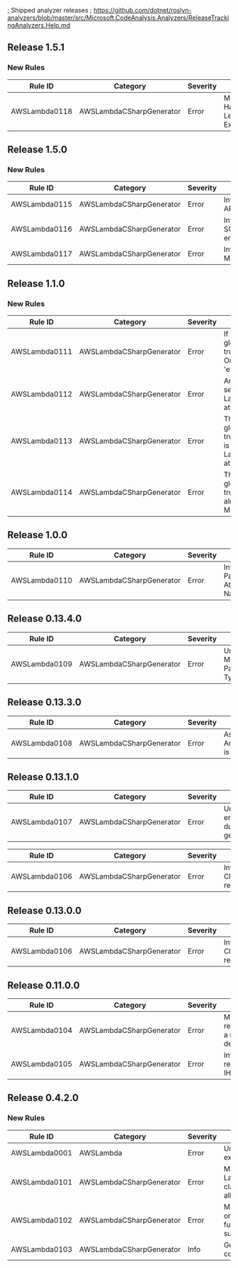 ; Shipped analyzer releases
; https://github.com/dotnet/roslyn-analyzers/blob/master/src/Microsoft.CodeAnalysis.Analyzers/ReleaseTrackingAnalyzers.Help.md

## Release 1.5.1
### New Rules

Rule ID | Category | Severity | Notes
--------|----------|----------|-------
AWSLambda0118 | AWSLambdaCSharpGenerator | Error | Maximum Handler Length Exceeded

## Release 1.5.0
### New Rules

Rule ID | Category | Severity | Notes
--------|----------|----------|-------
AWSLambda0115 | AWSLambdaCSharpGenerator | Error | Invalid Usage of API Parameters
AWSLambda0116 | AWSLambdaCSharpGenerator | Error | Invalid SQSEventAttribute encountered
AWSLambda0117 | AWSLambdaCSharpGenerator | Error | Invalid Lambda Method Signature

## Release 1.1.0
### New Rules

Rule ID | Category | Severity | Notes
--------|----------|----------|-------
AWSLambda0111 | AWSLambdaCSharpGenerator | Error | If the GenerateMain global property is set to true but the project OutputType is not set to 'exe'
AWSLambda0112 | AWSLambdaCSharpGenerator | Error | An invalid runtime is selected in the LambdaGlobalProperties attribute
AWSLambda0113 | AWSLambdaCSharpGenerator | Error | The GenerateMain global property is set to true and the OutputType is set to 'exe', but no Lambda Function attributes are used
AWSLambda0114 | AWSLambdaCSharpGenerator | Error | The GenerateMain global property is set to true, but the project already contains a static Main method

## Release 1.0.0
Rule ID | Category | Severity | Notes
--------|----------|----------|-------
AWSLambda0110 | AWSLambdaCSharpGenerator | Error | Invalid Parameter Attribute Name

## Release 0.13.4.0
Rule ID | Category | Severity | Notes
--------|----------|----------|-------
AWSLambda0109 | AWSLambdaCSharpGenerator | Error | Unsupported Method Paramater Type

## Release 0.13.3.0
Rule ID | Category | Severity | Notes
--------|----------|----------|-------
AWSLambda0108 | AWSLambdaCSharpGenerator | Error | Assembly attribute Amazon.Lambda.Core.LambdaSerializerAttribute is missing

## Release 0.13.1.0
Rule ID | Category | Severity | Notes
--------|----------|----------|-------
AWSLambda0107 | AWSLambdaCSharpGenerator | Error | Unsupported error thrown during code generation

Rule ID | Category | Severity | Notes
--------|----------|----------|-------
AWSLambda0106 | AWSLambdaCSharpGenerator | Error | Invalid CloudFormation resource name

## Release 0.13.0.0

Rule ID | Category | Severity | Notes
--------|----------|----------|-------
AWSLambda0106 | AWSLambdaCSharpGenerator | Error | Invalid CloudFormation resource name


## Release 0.11.0.0

Rule ID | Category | Severity | Notes
--------|----------|----------|-------
AWSLambda0104 | AWSLambdaCSharpGenerator | Error | Missing reference to a required dependency
AWSLambda0105 | AWSLambdaCSharpGenerator | Error | Invalid return type IHttpResult

## Release 0.4.2.0

### New Rules

Rule ID | Category | Severity | Notes
--------|----------|----------|-------
AWSLambda0001 | AWSLambda | Error | Unhandled exception
AWSLambda0101 | AWSLambdaCSharpGenerator | Error | Multiple LambdaStartup classes not allowed
AWSLambda0102 | AWSLambdaCSharpGenerator | Error | Multiple events on Lambda function not supported
AWSLambda0103 | AWSLambdaCSharpGenerator | Info | Generated code